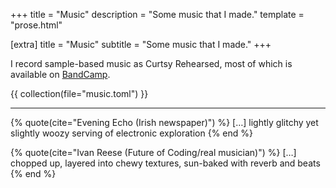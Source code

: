 +++
title = "Music"
description = "Some music that I made."
template = "prose.html"

[extra]
title = "Music"
subtitle = "Some music that I made."
+++

I record sample-based music as Curtsy Rehearsed, most of which is available on
[BandCamp](https://curtsyrehearsed.bandcamp.com/).

{{ collection(file="music.toml") }}

---

{% quote(cite="Evening Echo (Irish newspaper)") %}
[…] lightly glitchy yet slightly woozy serving of electronic exploration
{% end %}

{% quote(cite="Ivan Reese (Future of Coding/real musician)") %}
[…] chopped up, layered into chewy textures, sun-baked with reverb and beats
{% end %}
